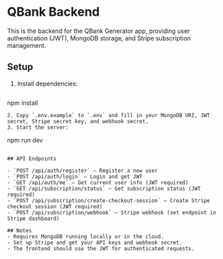 # QBank Backend

This is the backend for the QBank Generator app, providing user authentication (JWT), MongoDB storage, and Stripe subscription management.

## Setup

1. Install dependencies:
   ```
npm install
   ```
2. Copy `.env.example` to `.env` and fill in your MongoDB URI, JWT secret, Stripe secret key, and webhook secret.
3. Start the server:
   ```
npm run dev
   ```

## API Endpoints

- `POST /api/auth/register` — Register a new user
- `POST /api/auth/login` — Login and get JWT
- `GET /api/auth/me` — Get current user info (JWT required)
- `GET /api/subscription/status` — Get subscription status (JWT required)
- `POST /api/subscription/create-checkout-session` — Create Stripe checkout session (JWT required)
- `POST /api/subscription/webhook` — Stripe webhook (set endpoint in Stripe dashboard)

## Notes
- Requires MongoDB running locally or in the cloud.
- Set up Stripe and get your API keys and webhook secret.
- The frontend should use the JWT for authenticated requests.
